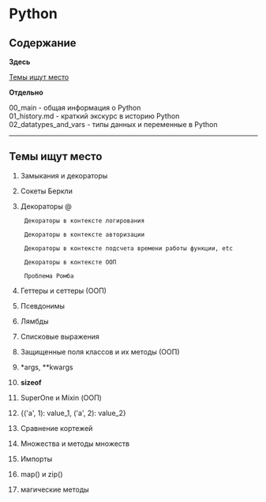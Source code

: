 # Python
  
## Содержание  
  
**Здесь**  
  
[Темы ищут место](#Темы-ищут-место)
  
**Отдельно**  

00_main                  - общая информация о Python  
01_history.md            - краткий экскурс в историю Python  
02_datatypes_and_vars    - типы данных и переменные в Python  
  
  
  
----

## Темы ищут место
1. Замыкания и декораторы

2. Сокеты Беркли

3. Декораторы @ 

        Декораторы в контексте логирования

        Декораторы в контексте авторизации

        Декораторы в контексте подсчета времени работы функции, etc  

        Декораторы в контексте ООП

        Проблема Ромба

4. Геттеры и сеттеры (ООП)

5. Псевдонимы

6. Лямбды

7. Списковые выражения

8. Защищенные поля классов и их методы (ООП)

9. *args, **kwargs 

10. __sizeof__

11. SuperOne и Mixin (ООП)

12. {('a', 1): value_1, ('a', 2): value_2}

13. Сравнение кортежей

14. Множества и методы множеств

15. Импорты

16. map() и zip()

17. магические методы
